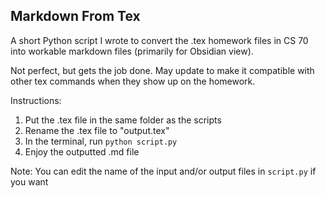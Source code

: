 ## Markdown From Tex

A short Python script I wrote to convert the .tex homework files in CS 70 into workable markdown files (primarily for Obsidian view).

Not perfect, but gets the job done.
May update to make it compatible with other tex commands when they show up on the homework.

Instructions:
1. Put the .tex file in the same folder as the scripts
2. Rename the .tex file to "output.tex"
3. In the terminal, run `python script.py`
4. Enjoy the outputted .md file

Note: You can edit the name of the input and/or output files in `script.py` if you want
